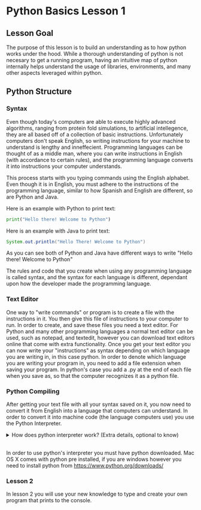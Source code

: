 # Python Basics Lesson 1

## Lesson Goal

The purpose of this lesson is to build an understanding as to how python works under the hood. While a thorough understanding of python is not necesary to get a running program, having an intuitive map of python internally helps understand the usage of libraries, environments, and many other aspects leveraged within python.

## Python Structure
### Syntax

Even though today's computers are able to execute highly advanced algorithms, ranging from protein fold simulations, to artificial intellegence, they are all based off of a collection of basic instructions. Unfortunately computers don't speak English, so writing instructions for your machine to understand is lengthy and inneffecient. Programming languages can be thought of as a middle man, where you can write instructions in English (with accordance to certain rules), and the programming language converts it into instructions your computer understands.

This process starts with you typing commands using the English alphabet. Even though it is in English, you must adhere to the instructions of the programming language, similar to how Spanish and English are different, so are Python and Java.

Here is an example with Python to print text:
```python
print("Hello there! Welcome to Python")
```
Here is an example with Java to print text:
```Java
System.out.println("Hello There! Welcome to Python")
```

As you can see both of Python and Java have different ways to write "Hello there! Welcome to Python"

The rules and code that you create when using any programming language is called syntax, and the syntax for each language is different, dependant upon how the developer made the programming language.

### Text Editor

One way to "write commands" or program is to create a file with the instructions in it. You then give this file of instructions to your computer to run. In order to create, and save these files you need a text editor. For Python and many other programming languages a normal text editor can be used, such as notepad, and textedit, however you can download text editors online that come with extra functionality. Once you get your text editor you can now write your "instructions" as syntax depending on which language you are writing in, in this case python. In order to denote which language you are writing your program in, you need to add a file extension when saving your program. In python's case you add a .py at the end of each file when you save as, so that the computer recognizes it as a python file.

### Python Compiling

After getting your text file with all your syntax saved on it, you now need to convert it from English into a language that computers can understand. In order to convert it into machine code (the language computers use) you use the Python Interpreter.
<details><summary>How does python interpreter work? (Extra details, optional to know)</summary>The python interpreter takes your program file and compiles (think of converting) it into bytecode by seperating all of your syntax into their individual instructions and saving them as a list of tokens. These tokens are stored within a bytecode file (.pyc), and if any errors are encountered it interrupts the process. The byte code file then gets run by python virtual machine.
</details>
<br>

In order to use python's interpreter you must have python downloaded. Mac OS X comes with python pre installed, if you are windows however you need to install python from https://www.python.org/downloads/

### Lesson 2

In lesson 2 you will use your new knowledge to type and create your own program that prints to the console.
